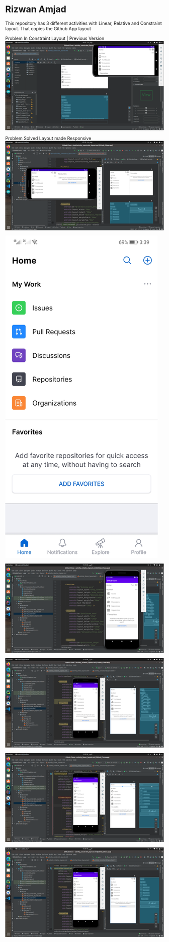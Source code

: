 # Rizwan Amjad
This repository has 3 different activities with Linear, Relative and Constraint layout. That copies the Github App layout

Problem In Constraint Layout | Previous Version
![Problem In Constraint Layout | Previous Version](./app/src/main/res/drawable/layout_problem.png)

Problem Solved Layout made Responsive
![Problem Solved](./app/src/main/res/drawable/layout_made_responsive.png)

![Original Layout](./app/src/main/res/drawable/original_layout_github.jpg)

![My work Space](./app/src/main/res/drawable/workspace_screenshot.png)

![Relative Layout](./app/src/main/res/drawable/relative_layout.png)

![Linear Layout](./app/src/main/res/drawable/linear_layout.png)

![Constraint Layout](./app/src/main/res/drawable/constraint_layout.png)
